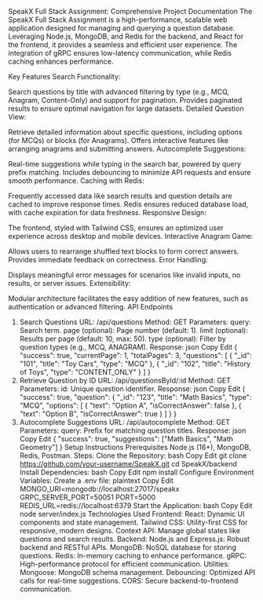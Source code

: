 SpeakX Full Stack Assignment: Comprehensive Project Documentation
The SpeakX Full Stack Assignment is a high-performance, scalable web application designed for managing and querying a question database. Leveraging Node.js, MongoDB, and Redis for the backend, and React for the frontend, it provides a seamless and efficient user experience. The integration of gRPC ensures low-latency communication, while Redis caching enhances performance.

Key Features
Search Functionality:

Search questions by title with advanced filtering by type (e.g., MCQ, Anagram, Content-Only) and support for pagination.
Provides paginated results to ensure optimal navigation for large datasets.
Detailed Question View:

Retrieve detailed information about specific questions, including options (for MCQs) or blocks (for Anagrams).
Offers interactive features like arranging anagrams and submitting answers.
Autocomplete Suggestions:

Real-time suggestions while typing in the search bar, powered by query prefix matching.
Includes debouncing to minimize API requests and ensure smooth performance.
Caching with Redis:

Frequently accessed data like search results and question details are cached to improve response times.
Redis ensures reduced database load, with cache expiration for data freshness.
Responsive Design:

The frontend, styled with Tailwind CSS, ensures an optimized user experience across desktop and mobile devices.
Interactive Anagram Game:

Allows users to rearrange shuffled text blocks to form correct answers.
Provides immediate feedback on correctness.
Error Handling:

Displays meaningful error messages for scenarios like invalid inputs, no results, or server issues.
Extensibility:

Modular architecture facilitates the easy addition of new features, such as authentication or advanced filtering.
API Endpoints
1. Search Questions
URL: /api/questions
Method: GET
Parameters:
query: Search term.
page (optional): Page number (default: 1).
limit (optional): Results per page (default: 10, max: 50).
type (optional): Filter by question types (e.g., MCQ, ANAGRAM).
Response:
json
Copy
Edit
{
  "success": true,
  "currentPage": 1,
  "totalPages": 3,
  "questions": [
    { "_id": "101", "title": "Toy Cars", "type": "MCQ" },
    { "_id": "102", "title": "History of Toys", "type": "CONTENT_ONLY" }
  ]
}
2. Retrieve Question by ID
URL: /api/questionsById/:id
Method: GET
Parameters:
id: Unique question identifier.
Response:
json
Copy
Edit
{
  "success": true,
  "question": {
    "_id": "123",
    "title": "Math Basics",
    "type": "MCQ",
    "options": [
      { "text": "Option A", "isCorrectAnswer": false },
      { "text": "Option B", "isCorrectAnswer": true }
    ]
  }
}
3. Autocomplete Suggestions
URL: /api/autocomplete
Method: GET
Parameters:
query: Prefix for matching question titles.
Response:
json
Copy
Edit
{
  "success": true,
  "suggestions": ["Math Basics", "Math Geometry"]
}
Setup Instructions
Prerequisites
Node.js (16+), MongoDB, Redis, Postman.
Steps:
Clone the Repository:
bash
Copy
Edit
git clone https://github.com/your-username/SpeakX.git
cd SpeakX/backend
Install Dependencies:
bash
Copy
Edit
npm install
Configure Environment Variables: Create a .env file:
plaintext
Copy
Edit
MONGO_URI=mongodb://localhost:27017/speakx
GRPC_SERVER_PORT=50051
PORT=5000
REDIS_URL=redis://localhost:6379
Start the Application:
bash
Copy
Edit
node server/index.js
Technologies Used
Frontend:
React: Dynamic UI components and state management.
Tailwind CSS: Utility-first CSS for responsive, modern designs.
Context API: Manage global states like questions and search results.
Backend:
Node.js and Express.js: Robust backend and RESTful APIs.
MongoDB: NoSQL database for storing questions.
Redis: In-memory caching to enhance performance.
gRPC: High-performance protocol for efficient communication.
Utilities:
Mongoose: MongoDB schema management.
Debouncing: Optimized API calls for real-time suggestions.
CORS: Secure backend-to-frontend communication.
